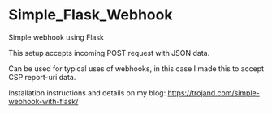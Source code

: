# Simple_Flask_Webhook

Simple webhook using Flask

This setup accepts incoming POST request with JSON data.

Can be used for typical uses of webhooks, in this case I made this to accept CSP report-uri data.

Installation instructions and details on my blog:
https://trojand.com/simple-webhook-with-flask/
